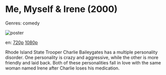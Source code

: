 # Me, Myself &amp; Irene (2000)

Genres: comedy

![poster](http://image.tmdb.org/t/p/w500/y7OG1Y2UvnaEoQEQIonnykJvdwt.jpg)

en:
  [720p](magnet:?xt=urn:btih:1D60F7259819610FA21BCF08E5F11F7E7C1DBD5F&tr=udp://glotorrents.pw:6969/announce&tr=udp://tracker.opentrackr.org:1337/announce&tr=udp://torrent.gresille.org:80/announce&tr=udp://tracker.openbittorrent.com:80&tr=udp://tracker.coppersurfer.tk:6969&tr=udp://tracker.leechers-paradise.org:6969&tr=udp://p4p.arenabg.ch:1337&tr=udp://tracker.internetwarriors.net:1337)
  [1080p](magnet:?xt=urn:btih:472FEB5848FE1B577A3CC0B1F7C426B9CD5DC7BA&tr=udp://glotorrents.pw:6969/announce&tr=udp://tracker.opentrackr.org:1337/announce&tr=udp://torrent.gresille.org:80/announce&tr=udp://tracker.openbittorrent.com:80&tr=udp://tracker.coppersurfer.tk:6969&tr=udp://tracker.leechers-paradise.org:6969&tr=udp://p4p.arenabg.ch:1337&tr=udp://tracker.internetwarriors.net:1337)
  


Rhode Island State Trooper Charlie Baileygates has a multiple personality disorder. One personality is crazy and aggressive, while the other is more friendly and laid back. Both of these personalities fall in love with the same woman named Irene after Charlie loses his medication.